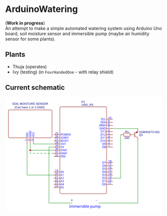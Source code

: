 # **ArduinoWatering**  
(**Work in progress**)  
An attempt to make a simple automated watering system using Arduino Uno board, soil moisture sensor and immersible pump (maybe air humidity sensor for some plants).  

## Plants  
+ Thuja (operates)  
+ Ivy (testing) (in `FourHandedOne` - with relay shield)  

## Current schematic  
<img src="./schematic.svg">

